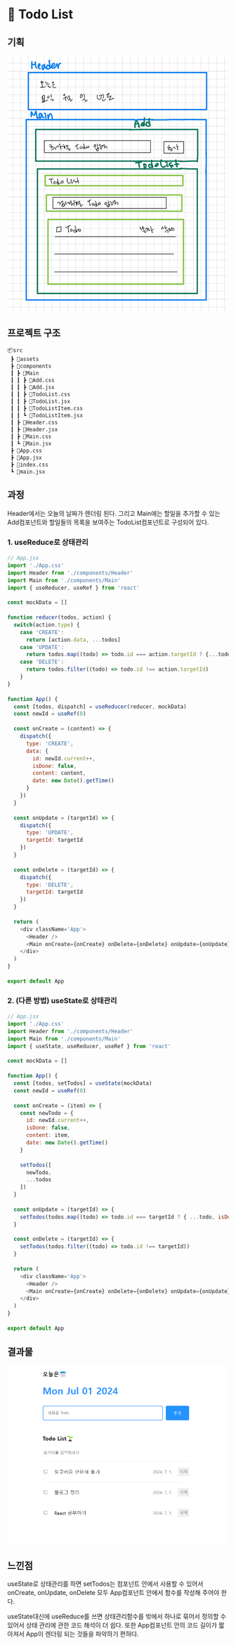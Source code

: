 # 📒 Todo List

## 기획
<img src="./img/plan.jpg" alt="PlanImage" width="500">


## 프로젝트 구조
```
📦src
 ┣ 📂assets
 ┣ 📂components
 ┃ ┣ 📂Main
 ┃ ┃ ┣ 📜Add.css
 ┃ ┃ ┣ 📜Add.jsx
 ┃ ┃ ┣ 📜TodoList.css
 ┃ ┃ ┣ 📜TodoList.jsx
 ┃ ┃ ┣ 📜TodoListItem.css
 ┃ ┃ ┗ 📜TodoListItem.jsx
 ┃ ┣ 📜Header.css
 ┃ ┣ 📜Header.jsx
 ┃ ┣ 📜Main.css
 ┃ ┗ 📜Main.jsx
 ┣ 📜App.css
 ┣ 📜App.jsx
 ┣ 📜index.css
 ┗ 📜main.jsx
```


## 과정
Header에서는 오늘의 날짜가 렌더링 된다. 그리고 Main에는 할일을 추가할 수 있는 Add컴포넌트와 할일들의 목록을 보여주는 TodoList컴포넌트로 구성되어 있다.

### 1. useReduce로 상태관리

```javascript
// App.jsx
import './App.css'
import Header from './components/Header'
import Main from './components/Main'
import { useReducer, useRef } from 'react'

const mockData = []

function reducer(todos, action) {
  switch(action.type) {
    case 'CREATE':
      return [action.data, ...todos]
    case 'UPDATE':
      return todos.map((todo) => todo.id === action.targetId ? {...todo, isDone: !todo.isDone} : todo)
    case 'DELETE':
      return todos.filter((todo) => todo.id !== action.targetId)
    }
}

function App() {
  const [todos, dispatch] = useReducer(reducer, mockData)
  const newId = useRef(0)

  const onCreate = (content) => {
    dispatch({
      type: 'CREATE',
      data: {
        id: newId.current++,
        isDone: false,
        content: content,
        date: new Date().getTime()
      }
    })
  }

  const onUpdate = (targetId) => {
    dispatch({
      type: 'UPDATE',
      targetId: targetId
    })
  }

  const onDelete = (targetId) => {
    dispatch({
      type: 'DELETE',
      targetId: targetId
    })
  }

  return (
    <div className='App'>
      <Header />
      <Main onCreate={onCreate} onDelete={onDelete} onUpdate={onUpdate} todos={todos} />
    </div>
  )
}

export default App
```

### 2. (다른 방법) useState로 상태관리

```javascript
// App.jsx
import './App.css'
import Header from './components/Header'
import Main from './components/Main'
import { useState, useReducer, useRef } from 'react'

const mockData = []

function App() {
  const [todos, setTodos] = useState(mockData)
  const newId = useRef(0)

  const onCreate = (item) => {
    const newTodo = {
      id: newId.current++,
      isDone: false,
      content: item,
      date: new Date().getTime()
    }

    setTodos([
      newTodo,
      ...todos
    ])
  }

  const onUpdate = (targetId) => {
    setTodos(todos.map((todo) => todo.id === targetId ? { ...todo, isDone: !todo.isDone } : todo))
  }

  const onDelete = (targetId) => {
    setTodos(todos.filter((todo) => todo.id !== targetId))
  }

  return (
    <div className='App'>
      <Header />
      <Main onCreate={onCreate} onDelete={onDelete} onUpdate={onUpdate} todos={todos} />
    </div>
  )
}

export default App
```


## 결과물
<img src="./img/todo-list.png" alt="WebPageImage" width="500">


## 느낀점
useState로 상태관리를 하면 setTodos는 컴포넌트 안에서 사용할 수 있어서 onCreate, onUpdate, onDelete 모두 App컴포넌트 안에서 함수를 작성해 주어야 한다. 

useState대신에 useReduce를 쓰면 상태관리함수를 밖에서 하나로 묶어서 정의할 수 있어서 상태 관리에 관한 코드 해석이 더 쉽다. 또한 App컴포넌트 안의 코드 길이가 짧아져서 App이 렌더링 되는 것들을 파악하기 편하다.

